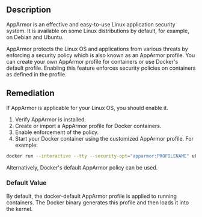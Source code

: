 ## Description

AppArmor is an effective and easy-to-use Linux application security system. It is available on some Linux distributions by default, for example, on Debian and Ubuntu.

AppArmor protects the Linux OS and applications from various threats by enforcing a security policy which is also known as an AppArmor profile. You can create your own AppArmor profile for containers or use Docker's default profile. Enabling this feature enforces security policies on containers as defined in the profile.

## Remediation

If AppArmor is applicable for your Linux OS, you should enable it.

1. Verify AppArmor is installed.
2. Create or import a AppArmor profile for Docker containers.
3. Enable enforcement of the policy.
4. Start your Docker container using the customized AppArmor profile. For example:

```bash
docker run --interactive --tty --security-opt="apparmor:PROFILENAME" ubuntu /bin/bash
```

Alternatively, Docker's default AppArmor policy can be used.

### Default Value

By default, the docker-default AppArmor profile is applied to running containers. The Docker binary generates this profile and then loads it into the kernel.
